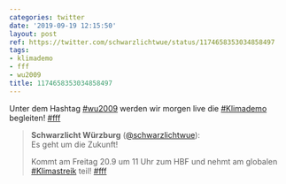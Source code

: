 ```yaml
---
categories: twitter
date: '2019-09-19 12:15:50'
layout: post
ref: https://twitter.com/schwarzlichtwue/status/1174658353034858497
tags:
- klimademo
- fff
- wu2009
title: 1174658353034858497
---
```

Unter dem Hashtag [#wu2009](/t/wu2009) werden wir morgen live die [#Klimademo](/t/klimademo) begleiten! [#fff](/t/fff)
> <b>Schwarzlicht Würzburg</b> ([@schwarzlichtwue](https://twitter.com/schwarzlichtwue)):  
>Es geht um die Zukunft!  
>  
>Kommt am Freitag 20.9 um 11 Uhr zum HBF und nehmt am globalen [#Klimastreik](/t/klimastreik) teil! [#fff](/t/fff)  

